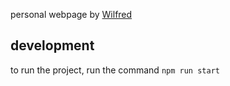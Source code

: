 personal webpage by [Wilfred](https://github.com/WillzMu)

## development

to run the project, run the command `npm run start`
